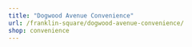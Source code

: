 ```yaml
---
title: "Dogwood Avenue Convenience"
url: /franklin-square/dogwood-avenue-convenience/
shop: convenience
---
```

